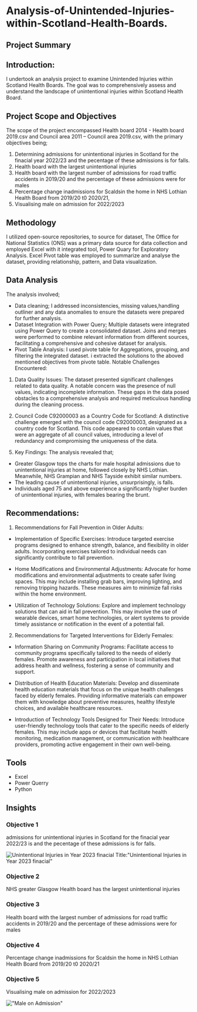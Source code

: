 # Analysis-of-Unintended-Injuries-within-Scotland-Health-Boards.

## Project Summary
## Introduction:
I undertook an analysis project to examine Unintended Injuries within Scotland Health Boards. The goal was to comprehensively assess and understand the landscape of unintentional injuries within Scotland Health Board.
## Project Scope and Objectives
The scope of the project encompassed Health board 2014 - Health board 2019.csv and Council area 2011 – Council area 2019.csv, with the primary objectives being;
 1) Determining admissions for unintentional injuries in Scotland for the finacial year 2022/23 and the pecentage of these admissions is for falls.
 2) Health board with the largest unintentional injuries
 3) Health board with the largest number of admissions for road traffic accidents in 2019/20 and the percentage of these admissions were for males
 4) Percentage change inadmissions for Scaldsin the home in NHS Lothian Health Board from 2019/20 t0 2020/21,
 5) Visualising male on admission for 2022/2023
## Methodology
I utilized open-source repositories, to source for dataset, The Office for National Statistics (ONS) was a primary data source for data collection and employed Excel with it integrated tool, Power Quary for Exploratory Analysis. Excel Pivot table was employed to summarize and analyse the dataset, providing relationship, pattern, and Data visualization.
## Data Analysis
The analysis involved;
 * Data cleaning;  I addressed inconsistencies, missing values,handling outliner and any data anomalies to ensure the datasets were prepared for further analysis.
 * Dataset Integration with Power Query;
 Multiple datasets were integrated using Power Query to create a consolidated dataset.
 Joins and merges were performed to combine relevant information from different sources, facilitating a comprehensive and cohesive dataset for analysis.
 * Pivot Table Analysis:
 I used pivote table for Aggregations, grouping, and filtering the integrated dataset. i extracted the solutions to the aboved mentioned objectives from pivote table.
Notable Challenges Encountered:
1) Data Quality Issues:
The dataset presented significant challenges related to data quality. A notable concern was the presence of null values, indicating incomplete information. These gaps in the data posed obstacles to a comprehensive analysis and required meticulous handling during the cleaning process.

2) Council Code C92000003 as a Country Code for Scotland:
A distinctive challenge emerged with the council code C92000003, designated as a country code for Scotland. This code appeared to contain values that were an aggregate of all council values, introducing a level of redundancy and compromising the uniqueness of the data.
5. Key Findings:
The analysis revealed that;
* Greater Glasgow tops the charts for male hospital admissions due to unintentional injuries at home, followed closely by NHS Lothian. Meanwhile, NHS Grampian and NHS Tayside exhibit similar numbers.
* The leading cause of unintentional injuries, unsurprisingly, is falls. 
* Individuals aged 75 and above experience a significantly higher burden of unintentional injuries, with females bearing the brunt. 

## Recommendations:
1) Recommendations for Fall Prevention in Older Adults:

* Implementation of Specific Exercises:
Introduce targeted exercise programs designed to enhance strength, balance, and flexibility in older adults. Incorporating exercises tailored to individual needs can significantly contribute to fall prevention.

* Home Modifications and Environmental Adjustments:
Advocate for home modifications and environmental adjustments to create safer living spaces. This may include installing grab bars, improving lighting, and removing tripping hazards. These measures aim to minimize fall risks within the home environment.

* Utilization of Technology Solutions:
Explore and implement technology solutions that can aid in fall prevention. This may involve the use of wearable devices, smart home technologies, or alert systems to provide timely assistance or notification in the event of a potential fall.

2) Recommendations for Targeted Interventions for Elderly Females:

* Information Sharing on Community Programs:
Facilitate access to community programs specifically tailored to the needs of elderly females. Promote awareness and participation in local initiatives that address health and wellness, fostering a sense of community and support.

* Distribution of Health Education Materials:
Develop and disseminate health education materials that focus on the unique health challenges faced by elderly females. Providing informative materials can empower them with knowledge about preventive measures, healthy lifestyle choices, and available healthcare resources.

* Introduction of Technology Tools Designed for Their Needs:
Introduce user-friendly technology tools that cater to the specific needs of elderly females. This may include apps or devices that facilitate health monitoring, medication management, or communication with healthcare providers, promoting active engagement in their own well-being.

## Tools
* Excel
* Power Querry
* Python


## Insights
### Objective 1
admissions for unintentional injuries in Scotland for the finacial year 2022/23 is and the pecentage of these admissions is for falls.

![](https://github.com/Jejefunmi/Analysis-of-Unintentional-Injuries-within-Scotland-Health-Boards/blob/main/Objective%201.png "Unintentional Injuries in Year 2023 finacial")
Title:"Unintentional Injuries in Year 2023 finacial"
### Objective 2
NHS greater Glasgow Health board has the largest unintentional injuries


### Objective 3
 Health board with the largest number of admissions for road traffic accidents in 2019/20 and the percentage of these admissions were for males


### Objective 4
Percentage change inadmissions for Scaldsin the home in NHS Lothian Health Board from 2019/20 t0 2020/21



### Objective 5
Visualising male on admission for 2022/2023

!["Male on Admission"](https://github.com/Jejefunmi/Analysis-of-Unintentional-Injuries-within-Scotland-Health-Boards/blob/main/GRAPH.png "Male on Admission")
